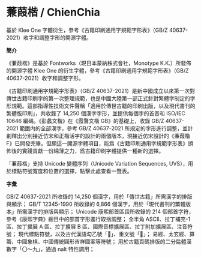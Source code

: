 # 蒹葭楷 / ChienChia

基於 Klee One 字體衍生，參考《古籍印刷通用字規範字形表》（GB/Z 40637-2021）收字和調整字形的開源字體。


**簡介**

《蒹葭楷》是基於 Fontworks（現日本蒙納株式會社，Monotype K.K.）所發佈的開源字體 Klee One 的衍生字體，參考《古籍印刷通用字規範字形表》（GB/Z 40637-2021）收字和調整字形。

《古籍印刷通用字規範字形表》（GB/Z 40637-2021）是新中國成立以來第一次對傳世古籍印刷字的第一次整理規範，也是中國大陸第一部正式針對繁體字制定的字形規範。這部指導性技術文件聲稱「適用於傳世古籍的印刷出版，以及現代書刊的繁體版印刷」，共收錄了 14,250 個漢字字形，並提供每個字的首音和 ISO/IEC 10646 編碼。《彭蠡文楷》在《霞鶩文楷 GB》的基礎上，收錄 GB/Z 40637-2021 範圍内的全部漢字，參考 GB/Z 40637-2021 所規定的字形進行調整，並計劃釋出分別接近仿宋和正楷活字的設計的兩個版本，現接近仿宋設計的《蒹葭楷F》已開發完畢。但願這一開源字體項目，能爲《古籍印刷通用字規範字形表》頒佈後的實踐貢獻一份綿薄之力，爲古籍印刷字體提供一種新的選擇。

「蒹葭楷」支持 Unicode 變體序列（Unicode Variation Sequences, UVS），用於標點符號寬度和位置的選擇，點擊此處查看一覽表。

**字彙**

GB/Z 40637-2021 所收錄的 14,250 個漢字，用於「傳世古籍」所需漢字的排版與顯示；
GB/T 12345-1990 所收錄的 6,866 個漢字，用於「現代書刊的繁體版本」所需漢字的排版與顯示；
Unicode 康熙部首區段所收錄的 214 個部首字符，參考《康熙字典》總目中的部首字形進行取捨調整；
全半角 ASCII、拉丁補充-1 區、拉丁擴展 A 區、拉丁擴展 B 區、國際音標擴展區、拉丁附加擴展區、注音符號；
現代標點符號，以及古代漢語勾乙號「𖿢」、重文號「𖿣」；
易經、太玄經、算籌、中國象棋、中國傳統圓形吉祥圖案等符號；
用於古籍頁碼排版的二分扁體漢數字「〇～九」，通過 nalt 特性調用；
